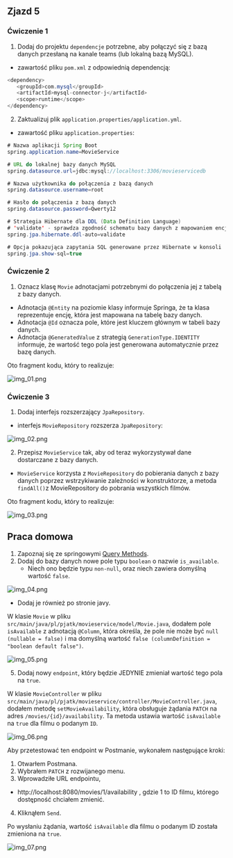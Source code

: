 ## Zjazd 5 

### Ćwiczenie 1 
1. Dodaj do projektu `dependencje` potrzebne, aby połączyć się z bazą danych przesłaną na kanale teams
(lub lokalną bazą MySQL).

- zawartość pliku `pom.xml` z odpowiednią dependencją:
```java
<dependency>
   <groupId>com.mysql</groupId>
   <artifactId>mysql-connector-j</artifactId>
   <scope>runtime</scope>
</dependency>
```

2. Zaktualizuj plik `application.properties/application.yml`.

- zawartość pliku `application.properties`:
```java
# Nazwa aplikacji Spring Boot
spring.application.name=MovieService

# URL do lokalnej bazy danych MySQL
spring.datasource.url=jdbc:mysql://localhost:3306/movieservicedb

# Nazwa użytkownika do połączenia z bazą danych
spring.datasource.username=root

# Hasło do połączenia z bazą danych
spring.datasource.password=Qwerty12

# Strategia Hibernate dla DDL (Data Definition Language)
# 'validate' - sprawdza zgodność schematu bazy danych z mapowaniem encji podczas startu
spring.jpa.hibernate.ddl-auto=validate

# Opcja pokazująca zapytania SQL generowane przez Hibernate w konsoli
spring.jpa.show-sql=true
```

### Ćwiczenie 2
1. Oznacz klasę `Movie` adnotacjami potrzebnymi do połączenia jej z tabelą z bazy danych.

- Adnotacja `@Entity` na poziomie klasy informuje Springa, że ta klasa reprezentuje encję, 
która jest mapowana na tabelę bazy danych.  
- Adnotacja `@Id` oznacza pole, które jest kluczem głównym w tabeli bazy danych.  
- Adnotacja `@GeneratedValue` z strategią `GenerationType.IDENTITY` 
informuje, że wartość tego pola jest generowana automatycznie przez bazę danych.  

Oto fragment kodu, który to realizuje:

![img_01.png](img/05/img_01.png)

### Ćwiczenie 3 
1. Dodaj interfejs rozszerzający `JpaRepository`.

- interfejs `MovieRepository` rozszerza `JpaRepository`:

![img_02.png](img/05/img_02.png)

2. Przepisz `MovieService` tak, aby od teraz wykorzystywał dane dostarczane z bazy danych.

- `MovieService` korzysta z `MovieRepository` do pobierania danych z bazy danych 
poprzez wstrzykiwanie zależności w konstruktorze, a metoda `findAll()`z MovieRepository 
do pobrania wszystkich filmów. 

Oto fragment kodu, który to realizuje:

![img_03.png](img/05/img_03.png)

## Praca domowa
1. Zapoznaj się ze springowymi [Query Methods](https://docs.spring.io/spring-data/jpa/reference/jpa/query-methods.html).
2. Dodaj do bazy danych nowe pole typu `boolean` o nazwie `is_available`.
   - Niech ono będzie typu `non-null`, oraz niech zawiera domyślną wartość `false`.

![img_04.png](img/05/img_04.png)

  - Dodaj je również po stronie javy.

W klasie `Movie` w pliku `src/main/java/pl/pjatk/movieservice/model/Movie.java`, 
dodałem pole `isAvailable` z adnotacją `@Column`, która określa, że pole nie może być `null (nullable = false)` 
i ma domyślną wartość `false (columnDefinition = "boolean default false")`.

![img_05.png](img/05/img_05.png)

5. Dodaj nowy `endpoint`, który będzie JEDYNIE zmieniał wartość tego pola na `true`.

W klasie `MovieController` w pliku `src/main/java/pl/pjatk/movieservice/controller/MovieController.java`, 
dodałem metodę `setMovieAvailability`, która obsługuje żądania `PATCH` na adres `/movies/{id}/availability`. 
Ta metoda ustawia wartość `isAvailable` na `true` dla filmu o podanym `ID`.

![img_06.png](img/05/img_06.png)

Aby przetestować ten endpoint w Postmanie, wykonałem następujące kroki:  
1. Otwarłem Postmana.
2. Wybrałem `PATCH` z rozwijanego menu.
3. Wprowadziłe URL endpointu, 
- http://localhost:8080/movies/1/availability ,
gdzie 1 to ID filmu, którego dostępność chciałem zmienić.

4. Kliknąłem `Send`.

Po wysłaniu żądania, wartość `isAvailable` dla filmu o podanym ID została zmieniona na `true`.

![img_07.png](img/05/img_07.png)
